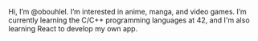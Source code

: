 Hi, I’m @obouhlel.
I’m interested in anime, manga, and video games.
I’m currently learning the C/C++ programming languages at 42, and I'm also learning React to develop my own app.

<!---
obouhlel/obouhlel is a ✨ special ✨ repository because its `README.md` (this file) appears on your GitHub profile.
You can click the Preview link to take a look at your changes.
--->
